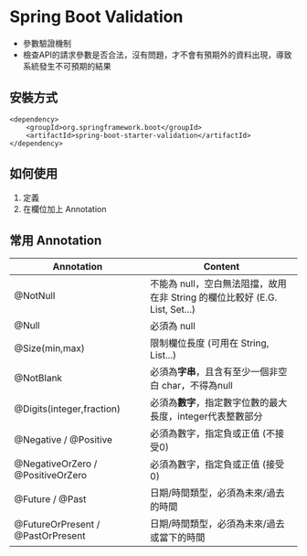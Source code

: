 # Spring Boot Validation
* 參數驗證機制
* 檢查API的請求參數是否合法，沒有問題，才不會有預期外的資料出現，導致系統發生不可預期的結果

## 安裝方式
```
<dependency>
    <groupId>org.springframework.boot</groupId>
    <artifactId>spring-boot-starter-validation</artifactId>
</dependency>
```

## 如何使用
1. 定義
2. 在欄位加上 Annotation

## 常用 Annotation
| Annotation     | Content  |
|---             |---       |
|@NotNull        | 不能為 null，空白無法阻擋，故用在非 String 的欄位比較好 (E.G. List, Set...)|
|@Null           | 必須為 null |
|@Size(min,max)  | 限制欄位長度 (可用在 String, List...)   |
|@NotBlank       | 必須為**字串**，且含有至少一個非空白 char，不得為null          |
|@Digits(integer,fraction) | 必須為**數字**，指定數字位數的最大長度，integer代表整數部分   | 
|@Negative / @Positive | 必須為數字，指定負或正值 (不接受0)      | 
|@NegativeOrZero / @PositiveOrZero | 必須為數字，指定負或正值 (接受0)   |
|@Future / @Past  | 日期/時間類型，必須為未來/過去的時間        |
|@FutureOrPresent / @PastOrPresent | 日期/時間類型，必須為未來/過去 或當下的時間       |